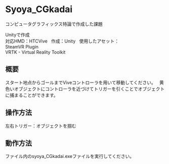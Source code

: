 # Syoya_CGkadai
コンピュータグラフィックス特論で作成した課題  
  
Unityで作成  
対応HMD：HTCVive  
作成：Unity  
使用したアセット：  
SteamVR Plugin  
VRTK - Virtual Reality Toolkit  

## 概要

スタート地点からゴールまでViveコントローラを用いて移動してください。  
黄色いオブジェクトにコントローラを近づけてトリガーを引くことでオブジェクトに捕まることができます。

## 操作方法
左右トリガー：オブジェクトを掴む

## 動作方法

ファイル内のsyoya_CGkadai.exeファイルを実行してください。

